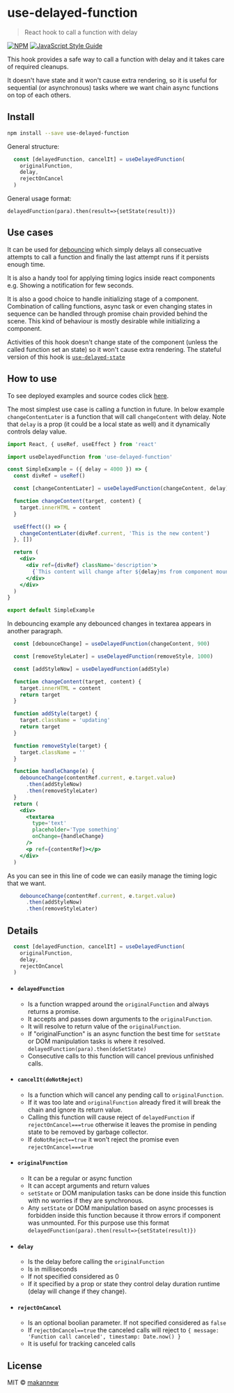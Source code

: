 # use-delayed-function

> React hook to call a function with delay

[![NPM](https://img.shields.io/npm/v/use-delayed-function.svg)](https://www.npmjs.com/package/use-delayed-function) [![JavaScript Style Guide](https://img.shields.io/badge/code_style-standard-brightgreen.svg)](https://standardjs.com)


This hook provides a safe way to call a function with delay and it takes care of required cleanups. 

It doesn't have state and it won't cause extra rendering, so it is useful for sequential (or asynchronous) tasks where we want chain async functions on top of each others.


## Install

```bash
npm install --save use-delayed-function
```

General structure:
```jsx
  const [delayedFunction, cancelIt] = useDelayedFunction(
    originalFunction,
    delay,
    rejectOnCancel
  )
```

General usage format:
```
delayedFunction(para).then(result=>{setState(result)})
```


## Use cases

It can be used for [debouncing](https://css-tricks.com/debouncing-throttling-explained-examples/#article-header-id-0) which simply delays all consecuative attempts to call a function and finally the last attempt runs if it persists enough time.

It is also a handy tool for applying timing logics inside react components e.g. Showing a notification for few seconds.

It is also a good choice to handle initializing stage of a component. Combination of calling functions, async task or even changing states in sequence can be handled through promise chain provided behind the scene. This kind of behaviour is mostly desirable while initializing a component.

Activities of this hook doesn't change state of the component (unless the called function set an state) so it won't cause extra rendering. The stateful version of this hook is [`use-delayed-state`](https://github.com/makannew/use-delayed-state)


## How to use

To see deployed examples and source codes click [here](https://makannew.github.io/use-delayed-function/).

The most simplest use case is calling a function in future. In below example `changeContentLater` is a function that will call `changeContent` with delay.
Note that `delay` is a prop (it could be a local state as well) and it dynamically controls delay value.

```jsx
import React, { useRef, useEffect } from 'react'

import useDelayedFunction from 'use-delayed-function'

const SimpleExample = ({ delay = 4000 }) => {
  const divRef = useRef()

  const [changeContentLater] = useDelayedFunction(changeContent, delay)

  function changeContent(target, content) {
    target.innerHTML = content
  }

  useEffect(() => {
    changeContentLater(divRef.current, 'This is the new content')
  }, [])

  return (
    <div>
      <div ref={divRef} className='description'>
        {`This content will change after ${delay}ms from component mounting`}
      </div>
    </div>
  )
}

export default SimpleExample

```


In debouncing example any debounced changes in textarea appears in another paragraph.

```jsx
  const [debounceChange] = useDelayedFunction(changeContent, 900)

  const [removeStyleLater] = useDelayedFunction(removeStyle, 1000)

  const [addStyleNow] = useDelayedFunction(addStyle)

  function changeContent(target, content) {
    target.innerHTML = content
    return target
  }

  function addStyle(target) {
    target.className = 'updating'
    return target
  }

  function removeStyle(target) {
    target.className = ''
  }

  function handleChange(e) {
    debounceChange(contentRef.current, e.target.value)
      .then(addStyleNow)
      .then(removeStyleLater)
  }
  return (
    <div>
      <textarea
        type='text'
        placeholder='Type something'
        onChange={handleChange}
      />
      <p ref={contentRef}></p>
    </div>
  )

```
As you can see in this line of code we can easily manage the timing logic that we want.
```jsx
    debounceChange(contentRef.current, e.target.value)
      .then(addStyleNow)
      .then(removeStyleLater)
```


## Details

```jsx
  const [delayedFunction, cancelIt] = useDelayedFunction(
    originalFunction,
    delay,
    rejectOnCancel
  )
```

- #### `delayedFunction` 
  - Is a function wrapped around the `originalFunction` and always returns a promise. 
  - It accepts and passes down arguments to the `originalFunction`.
  - It will resolve to return value of the `originalFunction`.
  - If "originalFunction" is an async function the best time for `setState` or DOM manipulation tasks is where it resolved.
    `delayedFunction(para).then(doSetState)`
  - Consecutive calls to this function will cancel previous unfinished calls. 
  
- #### `cancelIt(doNotReject)`
  - Is a function which will cancel any pending call to `originalFunction`.
  - If it was too late and `originalFunction` already fired it will break the chain and ignore its return value.
  - Calling this function will cause reject of `delayedFunction` if `rejectOnCancel===true` otherwise it leaves
    the promise in pending state to be removed by garbage collector.
  - If `doNotReject==true` it won't reject the promise even `rejectOnCancel===true`
  
- #### `originalFunction`
  - It can be a regular or async function
  - It can accept arguments and return values
  - `setState` or DOM manipulation tasks can be done inside this function with no worries if they are synchronous.
  - Any `setState` or DOM manipulation based on async processes is forbidden inside this function because it throw errors if
    component was unmounted. For this purpose use this format
    `delayedFunction(para).then(result=>{setState(result)})`
    
  
- #### `delay`
  - Is the delay before calling the `originalFunction`
  - Is in milliseconds
  - If not specified considered as 0
  - If it specified by a prop or state they control delay duration runtime (delay will change if they change).
  
- #### `rejectOnCancel`
  - Is an optional boolian parameter. If not specified considered as `false`
  - If `rejectOnCancel==true` the canceled calls will reject to 
    `{ message: 'Function call canceled', timestamp: Date.now() }`
  - It is useful for tracking canceled calls








## License

MIT © [makannew](https://github.com/makannew)
